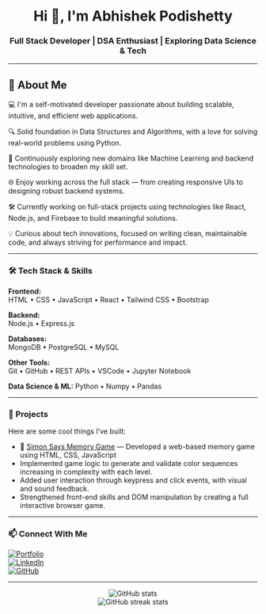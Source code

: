 <h1 align="center">Hi 👋, I'm Abhishek Podishetty</h1>
<h3 align="center">Full Stack Developer | DSA Enthusiast | Exploring Data Science & Tech </h3>

---

## 🚀 About Me

💻 I'm a self-motivated developer passionate about building scalable, intuitive, and efficient web applications.

🔍 Solid foundation in Data Structures and Algorithms, with a love for solving real-world problems using Python.

🧠 Continuously exploring new domains like Machine Learning and backend technologies to broaden my skill set.

🌐 Enjoy working across the full stack — from creating responsive UIs to designing robust backend systems.

🛠 Currently working on full-stack projects using technologies like React, Node.js, and Firebase to build meaningful solutions.

💡 Curious about tech innovations, focused on writing clean, maintainable code, and always striving for performance and impact.

---

### 🛠️ Tech Stack & Skills

**Frontend:**  
HTML • CSS • JavaScript • React • Tailwind CSS • Bootstrap

**Backend:**  
Node.js • Express.js 

**Databases:**  
MongoDB • PostgreSQL • MySQL

**Other Tools:**  
Git • GitHub • REST APIs • VSCode • Jupyter Notebook  

**Data Science & ML:**
Python • Numpy • Pandas

---

### 📂 Projects

Here are some cool things I’ve built:

- 🔗 [Simon Says Memory Game](link) — Developed a web-based memory game using HTML, CSS, JavaScript
- Implemented game logic to generate and validate color sequences increasing in complexity
with each level.
- Added user interaction through keypress and click events, with visual and sound feedback.
- Strengthened front-end skills and DOM manipulation by creating a full interactive browser
game.


---

### 📫 Connect With Me

[![Portfolio](https://img.shields.io/badge/Portfolio-000?style=for-the-badge&logo=vercel&logoColor=white)](https://abhishek-podishetty.vercel.app/)  
[![LinkedIn](https://img.shields.io/badge/LinkedIn-0077B5?style=for-the-badge&logo=linkedin&logoColor=white)](https://www.linkedin.com/in/abhishekpodishetty/)  
[![GitHub](https://img.shields.io/badge/GitHub-181717?style=for-the-badge&logo=github)](https://github.com/Abhishek200559)

---

<p align="center">
  <img src="https://github-readme-stats.vercel.app/api?username=yourusername&show_icons=true&theme=radical" alt="GitHub stats" />
  <br/>
  <img src="https://github-readme-streak-stats.herokuapp.com/?user=yourusername&theme=radical" alt="GitHub streak stats" />
</p>
